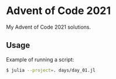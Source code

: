# Advent of Code 2021

My Advent of Code 2021 solutions.


## Usage

Example of running a script:

```sh
$ julia --project=. days/day_01.jl
```